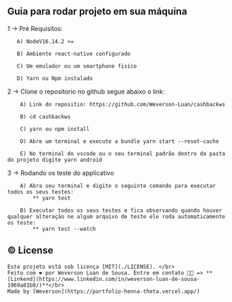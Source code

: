 ## Guia para rodar projeto em sua máquina

1 -> Pré Requisitos:

```
   A) NodeV16.14.2 >=

   B) Ambiente react-native configurado

   C) Um emulador ou um smartphone fisíco

   D) Yarn ou Npm instalado
```

2 -> Clone o repositorio no github segue abaixo o link:

```
    A) Link do repositio: https://github.com/Weverson-Luan/cashbackws

    B) cd cashbackws

    C) yarn ou npm install

    D) Abre um terminal e execute a bundle yarn start --reset-cache

    E) No terminal do vscode ou o seu terminal padrão dentro da pasta do projeto digite yarn android

```

3 -> Rodando os teste do applicativo

```
    A) Abra seu terminal e digite o seguinte comando para executar todos os seus testes:
        ** yarn test

    B) Executar todos os seus testes e fica observando quando houver qualquer alteração ne algum arquivo de teste ele roda automaticamente os teste:
        ** yarn test --watch
```

## ©️ License

    Este projeto está sob licença [MIT](./LICENSE). </br>
    Feito com ❤️ por Weverson Luan de Sousa. Entre em contato 👋🏽 => **[Linkend](https://www.linkedin.com/in/weverson-luan-de-sousa-1969a81b0/)**</br>
    Made by [Weverson](https://portfolio-henna-theta.vercel.app/)
